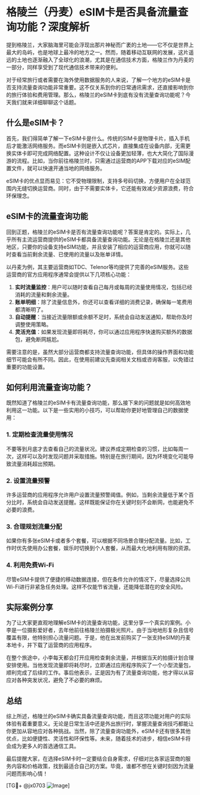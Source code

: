 # 格陵兰（丹麦）eSIM卡是否具备流量查询功能？深度解析

提到格陵兰，大家脑海里可能会浮现出那片神秘而广袤的土地——它不仅是世界上最大的岛屿，也是地球上最冷的地方之一。然而，随着移动互联网的发展，这片遥远的土地也逐渐融入了全球化的浪潮，尤其是在通信技术方面，格陵兰作为丹麦的一部分，同样享受到了现代通信技术带来的便利。

对于经常旅行或者需要在海外使用数据服务的人来说，了解一个地方的eSIM卡是否支持流量查询功能非常重要。这不仅关系到你的日常通讯需求，还直接影响到你的旅行体验和费用管理。那么，格陵兰的eSIM卡到底有没有流量查询功能呢？今天我们就来详细聊聊这个话题。

## 什么是eSIM卡？

首先，我们得简单了解一下eSIM卡是什么。传统的SIM卡是物理卡片，插入手机后才能激活网络服务。而eSIM卡则是嵌入式芯片，直接集成在设备内部，无需更换实体卡即可完成网络配置。这种设计不仅让设备更加轻薄，也大大简化了国际漫游的流程。比如，当你前往格陵兰时，只需通过运营商的APP下载对应的eSIM配置文件，就可以快速开通当地的网络服务。

eSIM卡的优点显而易见：它不受物理限制，支持多号码切换，方便用户在全球范围内无缝切换运营商。同时，由于不需要实体卡，它还能有效减少资源浪费，符合环保理念。

## eSIM卡的流量查询功能

回到正题，格陵兰的eSIM卡是否有流量查询功能呢？答案是肯定的。实际上，几乎所有主流运营商提供的eSIM卡都具备流量查询功能。无论是在格陵兰还是其他地区，只要你的设备支持eSIM功能，并且安装了相应的运营商应用，你就可以随时查看当前剩余流量、已使用的流量以及账单详情。

以丹麦为例，其主要运营商如TDC、Telenor等均提供了完善的eSIM服务。这些运营商的官方应用程序通常会提供以下几项核心功能：

1. **实时流量监控**：用户可以随时查看自己每月或每周的流量使用情况，包括已经消耗的流量和剩余流量。
2. **账单明细**：除了流量信息外，你还可以查看详细的消费记录，确保每一笔费用都清晰明了。
3. **自动提醒**：当接近流量限额或余额不足时，系统会自动发送通知，帮助你及时调整使用策略。
4. **灵活充值**：如果发现流量即将耗尽，你可以通过应用程序快速购买额外的数据包，避免断网尴尬。

需要注意的是，虽然大部分运营商都支持流量查询功能，但具体的操作界面和功能细节可能会有所不同。因此，在使用前建议先查阅相关文档或咨询客服，以免错过重要的功能设置。

## 如何利用流量查询功能？

既然知道了格陵兰的eSIM卡有流量查询功能，那么接下来的问题就是如何高效地利用这一功能。以下是一些实用的小技巧，可以帮助你更好地管理自己的数据使用：

### 1. 定期检查流量使用情况

不要等到月底才去查看自己的流量状况。建议养成定期检查的习惯，比如每周一次，这样可以及时发现问题并采取措施。特别是在旅行期间，因为环境变化可能导致流量消耗超出预期。

### 2. 设置流量预警

许多运营商的应用程序允许用户设置流量预警阈值。例如，当剩余流量低于某个百分比时，系统会自动发送提醒。这样既能保证你在关键时刻不会断网，也能避免不必要的浪费。

### 3. 合理规划流量分配

如果你有多张eSIM卡或者多个套餐，可以根据不同场景合理分配流量。比如，工作时优先使用办公套餐，娱乐时切换到个人套餐，从而最大化地利用有限的资源。

### 4. 利用免费Wi-Fi

尽管eSIM卡提供了便捷的移动数据连接，但在条件允许的情况下，尽量选择公共Wi-Fi进行非紧急任务处理。这样不仅能节省流量，还能降低潜在的安全风险。

## 实际案例分享

为了让大家更直观地理解eSIM卡的流量查询功能，这里分享一个真实的案例。小李是一位摄影爱好者，去年他前往格陵兰拍摄极光照片。由于当地地形复杂且信号覆盖有限，他特别担心流量问题。于是，他在出发前购买了一张支持eSIM的丹麦本地卡，并下载了运营商的应用程序。

在整个旅途中，小李每天都会打开应用检查剩余流量，并根据当天的拍摄计划合理安排使用。当他发现流量即将耗尽时，立即通过应用程序购买了一个小型流量包，顺利完成了后续的工作。事后他表示，正是因为有了流量查询功能，他才得以从容应对各种突发状况，避免了不必要的麻烦。

## 总结

综上所述，格陵兰的eSIM卡确实具备流量查询功能，而且这项功能对用户的实际体验有着重要意义。无论是日常生活中还是外出旅行时，掌握流量查询技巧都能让你更加从容地应对各种挑战。当然，除了流量查询功能外，eSIM卡还有很多其他优点，比如便捷性、灵活性和环保性等。未来，随着技术的进步，相信eSIM卡将会成为更多人的首选通信工具。

最后提醒大家，在选择eSIM卡时一定要结合自身需求，仔细对比各家运营商的服务内容和价格政策，找到最适合自己的方案。毕竟，谁都不想在关键时刻因为流量问题而影响心情！

[TG💪+ @jx0703 ![Image](https://github.com/user-attachments/assets/dbca1d08-cadb-493c-b0ec-ad6f7a83f270)]
